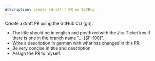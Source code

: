 ```yaml
---
description: create (draft-) PR on GitHub
---
```


Create a draft PR using the GitHub CLI (gh).

- The title should be in english and postfixed with the Jira Ticket key if there is one in the branch name "… [SF-100]".
- Write a description in german with what has changed in this PR.
- Be very concise in title and description
- Assign the PR to myself.
